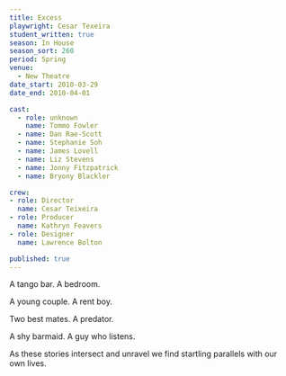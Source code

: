 ```yaml
---
title: Excess
playwright: Cesar Texeira
student_written: true
season: In House
season_sort: 260
period: Spring
venue:
  - New Theatre
date_start: 2010-03-29
date_end: 2010-04-01

cast:
  - role: unknown
    name: Tommo Fowler
  - name: Dan Rae-Scott
  - name: Stephanie Soh
  - name: James Lovell
  - name: Liz Stevens
  - name: Jonny Fitzpatrick
  - name: Bryony Blackler

crew:
- role: Director
  name: Cesar Teixeira
- role: Producer
  name: Kathryn Feavers
- role: Designer
  name: Lawrence Bolton

published: true
---
```


A tango bar. A bedroom.

A young couple. A rent boy.

Two best mates. A predator.

A shy barmaid. A guy who listens.

As these stories intersect and unravel we find startling parallels with our own lives.
